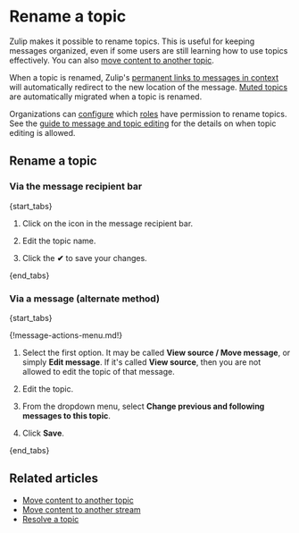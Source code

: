 # Rename a topic

Zulip makes it possible to rename topics. This is useful for keeping messages
organized, even if some users are still learning how to use topics effectively.
You can also [move content to another
topic](/help/move-content-to-another-topic).

When a topic is renamed, Zulip's [permanent links to messages in
context](/help/link-to-a-message-or-conversation#get-a-link-to-a-specific-message)
will automatically redirect to the new location of the message. [Muted
topics](/help/mute-a-topic) are automatically migrated when a topic is renamed.

Organizations can [configure](/help/configure-who-can-edit-topics) which
[roles](/help/roles-and-permissions) have permission to rename topics. See the
[guide to message and topic editing](/help/configure-message-editing-and-deletion)
for the details on when topic editing is allowed.

## Rename a topic

### Via the message recipient bar

{start_tabs}

1. Click on the <i class="fa fa-pencil"></i> icon in the message recipient bar.

1. Edit the topic name.

1. Click the **✔** to save your changes.

{end_tabs}


### Via a message (alternate method)

{start_tabs}

{!message-actions-menu.md!}

1. Select the first option. It may be called **View source / Move message**,
   or simply **Edit message**. If it's called **View source**, then you are not
   allowed to edit the topic of that message.

1. Edit the topic.

1. From the dropdown menu, select **Change previous and following messages to this topic**.

1. Click **Save**.

{end_tabs}

[move-permission-setting]: /help/configure-message-editing-and-deletion#configure-who-can-move-topics-between-streams

## Related articles

* [Move content to another topic](/help/move-content-to-another-topic)
* [Move content to another stream](/help/move-content-to-another-stream)
* [Resolve a topic](/help/resolve-a-topic)
